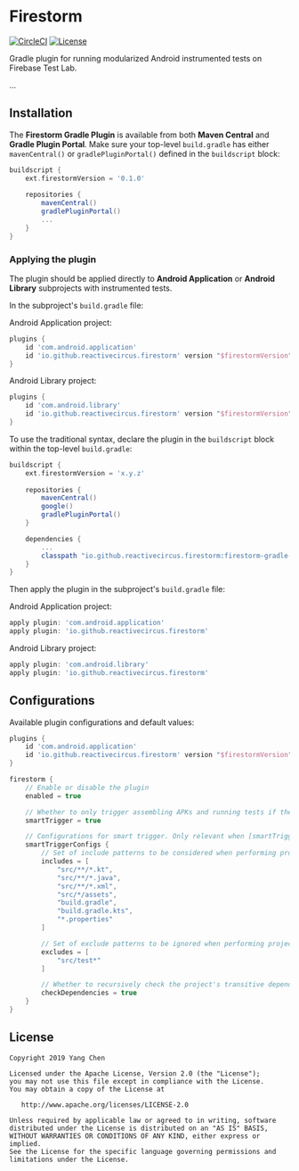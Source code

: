 # Firestorm

[![CircleCI](https://circleci.com/gh/ReactiveCircus/Firestorm.svg?style=svg)](https://circleci.com/gh/ReactiveCircus/Firestorm) [![License](https://img.shields.io/badge/License-Apache%202.0-blue.svg)](https://opensource.org/licenses/Apache-2.0)

Gradle plugin for running modularized Android instrumented tests on Firebase Test Lab.

...

## Installation

The **Firestorm Gradle Plugin** is available from both **Maven Central** and **Gradle Plugin Portal**. Make sure your top-level `build.gradle` has either `mavenCentral()` or `gradlePluginPortal()` defined in the `buildscript` block:

```groovy
buildscript {
    ext.firestormVersion = '0.1.0'
    
    repositories {
        mavenCentral()
        gradlePluginPortal()
        ...
    }
}
```

### Applying the plugin

The plugin should be applied directly to **Android Application** or **Android Library** subprojects with instrumented tests.

In the subproject's `build.gradle` file:

Android Application project:

```groovy
plugins {
    id 'com.android.application'
    id 'io.github.reactivecircus.firestorm' version "$firestormVersion"
}
```

Android Library project:

```groovy
plugins {
    id 'com.android.library'
    id 'io.github.reactivecircus.firestorm' version "$firestormVersion"
}
```

To use the traditional syntax, declare the plugin in the `buildscript` block within the top-level `build.gradle`:

```groovy
buildscript {
    ext.firestormVersion = 'x.y.z'
    
    repositories {
        mavenCentral()
        google()
        gradlePluginPortal()
    }

    dependencies {
        ...
        classpath "io.github.reactivecircus.firestorm:firestorm-gradle-plugin:$firestormVersion"
    }
}
```

Then apply the plugin in the subproject's `build.gradle` file:

Android Application project:

```groovy
apply plugin: 'com.android.application'
apply plugin: 'io.github.reactivecircus.firestorm'
```

Android Library project:

```groovy
apply plugin: 'com.android.library'
apply plugin: 'io.github.reactivecircus.firestorm'
```

## Configurations

Available plugin configurations and default values:

```groovy
plugins {
    id 'com.android.application'
    id 'io.github.reactivecircus.firestorm' version "$firestormVersion"
}

firestorm {
    // Enable or disable the plugin
    enabled = true    

    // Whether to only trigger assembling APKs and running tests if the project source has meaningful git changes.
    smartTrigger = true

    // Configurations for smart trigger. Only relevant when [smartTrigger] is true.
    smartTriggerConfigs {
        // Set of include patterns to be considered when performing project source git changes detection.
        includes = [
            "src/**/*.kt",
            "src/**/*.java",
            "src/**/*.xml",
            "src/*/assets",
            "build.gradle",
            "build.gradle.kts",
            "*.properties"
        ]

        // Set of exclude patterns to be ignored when performing project source git changes detection.
        excludes = [
            "src/test*"
        ]

        // Whether to recursively check the project's transitive dependencies when performing project source git changes detection.
        checkDependencies = true 
    }
}
```

## License

```
Copyright 2019 Yang Chen

Licensed under the Apache License, Version 2.0 (the "License");
you may not use this file except in compliance with the License.
You may obtain a copy of the License at

   http://www.apache.org/licenses/LICENSE-2.0

Unless required by applicable law or agreed to in writing, software
distributed under the License is distributed on an "AS IS" BASIS,
WITHOUT WARRANTIES OR CONDITIONS OF ANY KIND, either express or implied.
See the License for the specific language governing permissions and
limitations under the License.
```

